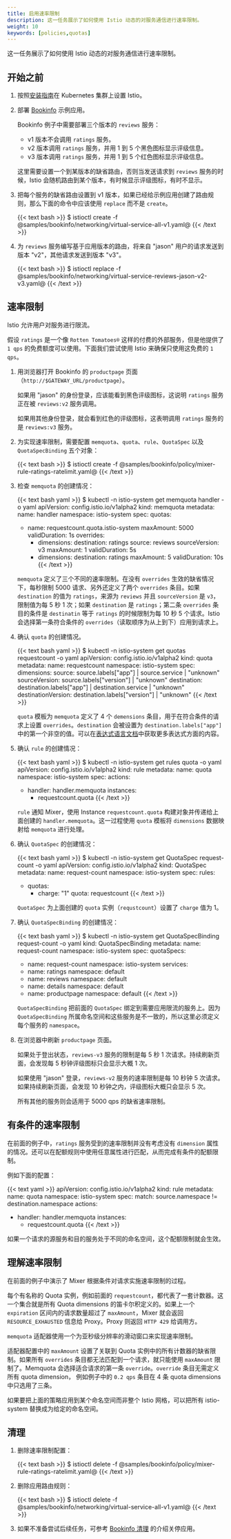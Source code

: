 ```yaml
---
title: 启用速率限制
description: 这一任务展示了如何使用 Istio 动态的对服务通信进行速率限制。
weight: 10
keywords: [policies,quotas]
---
```


这一任务展示了如何使用 Istio 动态的对服务通信进行速率限制。

## 开始之前

1. 按照[安装指南](/zh/docs/setup/kubernetes/quick-start/)在 Kubernetes 集群上设置 Istio。

1. 部署 [Bookinfo](/zh/docs/examples/bookinfo/) 示例应用。

    Bookinfo 例子中需要部署三个版本的 `reviews` 服务：

    * v1 版本不会调用 `ratings` 服务。
    * v2 版本调用 `ratings` 服务，并用 1 到 5 个黑色图标显示评级信息。
    * v3 版本调用 `ratings` 服务，并用 1 到 5 个红色图标显示评级信息。

    这里需要设置一个到某版本的缺省路由，否则当发送请求到 `reviews` 服务的时候，Istio 会随机路由到某个版本，有时候显示评级图标，有时不显示。

1. 把每个服务的缺省路由设置到 v1 版本，如果已经给示例应用创建了路由规则，那么下面的命令中应该使用 `replace` 而不是 `create`。

    {{< text bash >}}
    $ istioctl create -f @samples/bookinfo/networking/virtual-service-all-v1.yaml@
    {{< /text >}}

1. 为 `reviews` 服务编写基于应用版本的路由，将来自 "jason" 用户的请求发送到版本 "v2"，其他请求发送到版本 "v3"。

    {{< text bash >}}
    $ istioctl replace -f @samples/bookinfo/networking/virtual-service-reviews-jason-v2-v3.yaml@
    {{< /text >}}

## 速率限制

Istio 允许用户对服务进行限流。

假设 `ratings` 是一个像 `Rotten Tomatoes®` 这样的付费的外部服务，但是他提供了 `1 qps` 的免费额度可以使用。下面我们尝试使用 Istio 来确保只使用这免费的 `1 qps`。

1. 用浏览器打开 Bookinfo 的 `productpage` 页面（`http://$GATEWAY_URL/productpage`）。

    如果用 "jason" 的身份登录，应该能看到黑色评级图标，这说明 `ratings` 服务正在被 `reviews:v2` 服务调用。

    如果用其他身份登录，就会看到红色的评级图标，这表明调用 `ratings` 服务的是 `reviews:v3` 服务。

1. 为实现速率限制，需要配置 `memquota`、`quota`、`rule`、`QuotaSpec` 以及 `QuotaSpecBinding` 五个对象：

    {{< text bash >}}
    $ istioctl create -f @samples/bookinfo/policy/mixer-rule-ratings-ratelimit.yaml@
    {{< /text >}}

1. 检查 `memquota` 的创建情况：

    {{< text bash yaml >}}
    $ kubectl -n istio-system get memquota handler -o yaml
    apiVersion: config.istio.io/v1alpha2
    kind: memquota
    metadata:
      name: handler
      namespace: istio-system
    spec:
      quotas:
      - name: requestcount.quota.istio-system
        maxAmount: 5000
        validDuration: 1s
        overrides:
        - dimensions:
            destination: ratings
            source: reviews
            sourceVersion: v3
          maxAmount: 1
          validDuration: 5s
        - dimensions:
            destination: ratings
          maxAmount: 5
          validDuration: 10s
    {{< /text >}}

    `memquota` 定义了三个不同的速率限制。在没有 `overrides` 生效的缺省情况下，每秒限制 5000 请求、另外还定义了两个 `overrides` 条目。如果 `destination` 的值为 `ratings`，来源为 `reviews` 并且 `sourceVersion` 是 `v3`，限制值为每 5 秒 1 次；如果 `destination` 是 `ratings`；第二条 `overrides` 条目的条件是 `destinatin` 等于 `ratings` 的时候限制为每 10 秒 5 个请求。Istio 会选择第一条符合条件的 `overrides`（读取顺序为从上到下）应用到请求上。

1. 确认 `quota` 的创建情况。

    {{< text bash yaml >}}
    $ kubectl -n istio-system get quotas requestcount -o yaml
    apiVersion: config.istio.io/v1alpha2
    kind: quota
    metadata:
      name: requestcount
      namespace: istio-system
    spec:
      dimensions:
        source: source.labels["app"] | source.service | "unknown"
        sourceVersion: source.labels["version"] | "unknown"
        destination: destination.labels["app"] | destination.service | "unknown"
        destinationVersion: destination.labels["version"] | "unknown"
    {{< /text >}}

    `quota` 模板为 `memquota` 定义了 4 个 `demensions` 条目，用于在符合条件的请求上设置 `overrides`。`destination` 会被设置为 `destination.labels["app"]` 中的第一个非空的值。可以在[表达式语言文档](/docs/reference/config/policy-and-telemetry/expression-language/)中获取更多表达式方面的内容。

1. 确认 `rule` 的创建情况：

    {{< text bash yaml >}}
    $ kubectl -n istio-system get rules quota -o yaml
    apiVersion: config.istio.io/v1alpha2
    kind: rule
    metadata:
      name: quota
      namespace: istio-system
    spec:
      actions:
      - handler: handler.memquota
        instances:
        - requestcount.quota
    {{< /text >}}

    `rule` 通知 Mixer，使用 Instance `requestcount.quota` 构建对象并传递给上面创建的 `handler.memquota`。这一过程使用 `quota` 模板将 `dimensions` 数据映射给 `memquota` 进行处理。

1. 确认 `QuotaSpec` 的创建情况：

    {{< text bash yaml >}}
    $ kubectl -n istio-system get QuotaSpec request-count -o yaml
    apiVersion: config.istio.io/v1alpha2
    kind: QuotaSpec
    metadata:
      name: request-count
      namespace: istio-system
    spec:
      rules:
      - quotas:
        - charge: "1"
          quota: requestcount
    {{< /text >}}

    `QuotaSpec` 为上面创建的 `quota` 实例（`requstcount`）设置了 `charge` 值为 1。

1. 确认 `QuotaSpecBinding` 的创建情况：

    {{< text bash yaml >}}
    $ kubectl -n istio-system get QuotaSpecBinding request-count -o yaml
    kind: QuotaSpecBinding
    metadata:
      name: request-count
      namespace: istio-system
    spec:
      quotaSpecs:
      - name: request-count
        namespace: istio-system
      services:
      - name: ratings
        namespace: default
      - name: reviews
        namespace: default
      - name: details
        namespace: default
      - name: productpage
        namespace: default
    {{< /text >}}

    `QuotaSpecBinding` 把前面的 `QuotaSpec` 绑定到需要应用限流的服务上。因为 `QuotaSpecBinding` 所属命名空间和这些服务是不一致的，所以这里必须定义每个服务的 `namespace`。

1. 在浏览器中刷新 `productpage` 页面。

    如果处于登出状态，`reviews-v3` 服务的限制是每 5 秒 1 次请求。持续刷新页面，会发现每 5 秒钟评级图标只会显示大概 1 次。

    如果使用 "jason" 登录，`reviews-v2` 服务的速率限制是每 10 秒钟 5 次请求。如果持续刷新页面，会发现 10 秒钟之内，评级图标大概只会显示 5 次。

    所有其他的服务则会适用于 5000 qps 的缺省速率限制。

## 有条件的速率限制

在前面的例子中，`ratings` 服务受到的速率限制并没有考虑没有 `dimension` 属性的情况。还可以在配额规则中使用任意属性进行匹配，从而完成有条件的配额限制。

例如下面的配置：

{{< text yaml >}}
apiVersion: config.istio.io/v1alpha2
kind: rule
metadata:
  name: quota
  namespace: istio-system
spec:
  match: source.namespace != destination.namespace
  actions:
  - handler: handler.memquota
    instances:
    - requestcount.quota
{{< /text >}}

如果一个请求的源服务和目的服务处于不同的命名空间，这个配额限制就会生效。

## 理解速率限制

在前面的例子中演示了 Mixer 根据条件对请求实施速率限制的过程。

每个有名称的 Quota 实例，例如前面的 `requestcount`，都代表了一套计数器。这一个集合就是所有 Quota dimensions 的笛卡尔积定义的。如果上一个 `expiration` 区间内的请求数量超过了 `maxAmount`，Mixer 就会返回 `RESOURCE_EXHAUSTED` 信息给 Proxy。Proxy 则返回 `HTTP 429` 给调用方。

`memquota` 适配器使用一个为亚秒级分辨率的滑动窗口来实现速率限制。

适配器配置中的 `maxAmount` 设置了关联到 Quota 实例中的所有计数器的缺省限制。如果所有 `overrides` 条目都无法匹配到一个请求，就只能使用 `maxAmount` 限制了。Memquota 会选择适合请求的第一条 `override`。`override` 条目无需定义所有 quota dimension， 例如例子中的 `0.2 qps` 条目在 4 条 quota dimensions 中只选用了三条。

如果要把上面的策略应用到某个命名空间而非整个 Istio 网格，可以把所有 istio-system 替换成为给定的命名空间。

## 清理

1. 删除速率限制配置：

    {{< text bash >}}
    $ istioctl delete -f @samples/bookinfo/policy/mixer-rule-ratings-ratelimit.yaml@
    {{< /text >}}

1. 删除应用路由规则：

    {{< text bash >}}
    $ istioctl delete -f @samples/bookinfo/networking/virtual-service-all-v1.yaml@
    {{< /text >}}

1. 如果不准备尝试后续任务，可参考 [Bookinfo 清理](/zh/docs/examples/bookinfo/#清理) 的介绍关停应用。